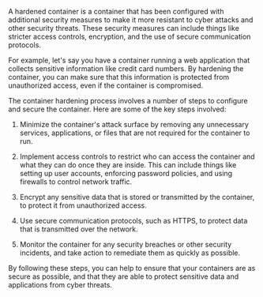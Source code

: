 A hardened container is a container that has been configured with additional security measures to make it more resistant to cyber attacks and other security threats. These security measures can include things like stricter access controls, encryption, and the use of secure communication protocols.

For example, let's say you have a container running a web application that collects sensitive information like credit card numbers. By hardening the container, you can make sure that this information is protected from unauthorized access, even if the container is compromised.

The container hardening process involves a number of steps to configure and secure the container. Here are some of the key steps involved:

1.  Minimize the container's attack surface by removing any unnecessary services, applications, or files that are not required for the container to run.
    
2.  Implement access controls to restrict who can access the container and what they can do once they are inside. This can include things like setting up user accounts, enforcing password policies, and using firewalls to control network traffic.
    
3.  Encrypt any sensitive data that is stored or transmitted by the container, to protect it from unauthorized access.
    
4.  Use secure communication protocols, such as HTTPS, to protect data that is transmitted over the network.
    
5.  Monitor the container for any security breaches or other security incidents, and take action to remediate them as quickly as possible.
    

By following these steps, you can help to ensure that your containers are as secure as possible, and that they are able to protect sensitive data and applications from cyber threats.
